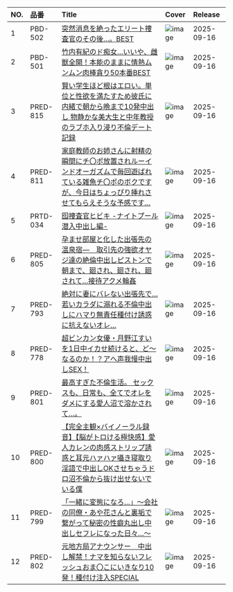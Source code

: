 |NO.|品番|Title|Cover|Release|
|:---|:---|:---|:---|:---|
1|PBD-502|[突然消息を絶ったエリート捜査官のその後…。BEST](https://www.avmoive.top/index.php/archives/59888/)|![image](https://cdn.up-timely.com/image/8/content/81229/Z73U9Kt6laWISdxr6ti70jWWwpHyXdt5ldntxduR.jpg)|2025-09-16
2|PBD-501|[竹内有紀のド痴女…いいや、雌獣全開！本能のままに情熱ムンムン肉棒貪り50本番BEST](https://www.avmoive.top/index.php/archives/59887/)|![image](https://cdn.up-timely.com/image/8/content/81237/MARlDSNZCIIq0snLW05EvonNAV4SoeCmFgGgoIFX.jpg)|2025-09-16
3|PRED-815|[賢い学生ほど根はエロい。単位と性欲を満たすため彼氏に内緒で朝から晩まで10発中出し 物静かな美大生と中年教授のラブホ入り浸り不倫デート記録](https://www.avmoive.top/index.php/archives/59886/)|![image](https://cdn.up-timely.com/image/8/content/81235/KtvJDQD2WyVe8UtSdpAelZrWGz6LSr1zgie6YVWy.jpg)|2025-09-16
4|PRED-811|[家庭教師のお姉さんに射精の瞬間にチ〇ポ放置されルーインドオーガズムで毎回遊ばれている雑魚チ〇ポのボクですが、今日はちょっぴり挿れさせてもらえそうな予感です…](https://www.avmoive.top/index.php/archives/59885/)|![image](https://cdn.up-timely.com/image/8/content/81230/ZiglBBROZ1tCcbpE8NbdkVnoTyDnvpgEBr8l0WV6.jpg)|2025-09-16
5|PRTD-034|[囮捜査官ヒビキ -ナイトプール潜入中出し編-](https://www.avmoive.top/index.php/archives/59884/)|![image](https://cdn.up-timely.com/image/8/content/81236/tUc62LBqimquNTTBuD3Xwo6q18yYUX9zcKnb5oJn.jpg)|2025-09-16
6|PRED-805|[孕ませ部屋と化した出張先の温泉宿―　取引先の強欲オヤジ達の絶倫中出しピストンで朝まで、廻され、廻され、廻されて…接待アクメ輪姦](https://www.avmoive.top/index.php/archives/59883/)|![image](https://cdn.up-timely.com/image/8/content/81238/1Ll4CUQiytLlWZt4ohglmNuMCSjcPSvujg6PFlyN.jpg)|2025-09-16
7|PRED-793|[絶対に妻にバレない出張先で…若いカラダに溺れる不倫中出しにハマり無責任種付け誘惑に抗えないオレ…](https://www.avmoive.top/index.php/archives/59882/)|![image](https://cdn.up-timely.com/image/8/content/81232/9ucFgVaYmCNlgngTeWPvLkzGy0atK4PBQHInG2ZM.jpg)|2025-09-16
8|PRED-778|[超ビンカン女優・月野江すいを1日中イカせ続けると、ど～なるのか！？アへ声我慢中出しSEX！](https://www.avmoive.top/index.php/archives/59881/)|![image](https://cdn.up-timely.com/image/8/content/81233/RCDpk4eK6309LgwxhbNaEorIiLyyhxzgEBqjjtbh.jpg)|2025-09-16
9|PRED-801|[最高すぎた不倫生活。 セックスも、日常も、全てでオレをダメにする愛人沼で溶かされて…。](https://www.avmoive.top/index.php/archives/59880/)|![image](https://cdn.up-timely.com/image/8/content/81228/bYQqD2YACtDWve6OtJX1oaSQt5mHQyQsBwiA8Sp2.jpg)|2025-09-16
10|PRED-800|[【完全主観×バイノーラル録音】【脳がトロける極快感】愛人カレンの肉感ストリップ誘惑と耳元ハァハァ囁き寝取り淫語で中出しOKさせちゃうドロ沼不倫から抜け出せないでいる僕](https://www.avmoive.top/index.php/archives/59879/)|![image](https://cdn.up-timely.com/image/8/content/81239/NHpFW9xgMbXi5dPDpnRqYNXENxkv6Ryq4BuW8Oxc.jpg)|2025-09-16
11|PRED-799|[「一緒に変態になろ…」～会社の同僚・あや花さんと裏垢で繋がって秘密の性癖丸出し中出しセフレになった日々…～](https://www.avmoive.top/index.php/archives/59878/)|![image](https://cdn.up-timely.com/image/8/content/81231/qexLFw9D5Dh7JZOtrisPwL2qxjxY7z06op0SBZ4c.jpg)|2025-09-16
12|PRED-802|[元地方局アナウンサー　中出し解禁！ナマを知らないフレッシュおま〇こにいきなり10発！種付け注入SPECIAL](https://www.avmoive.top/index.php/archives/59877/)|![image](https://cdn.up-timely.com/image/8/content/81234/45bKDf9A2YUVPwKMS4ZPmkPhAZTPdViGcuqwlwxr.jpg)|2025-09-16